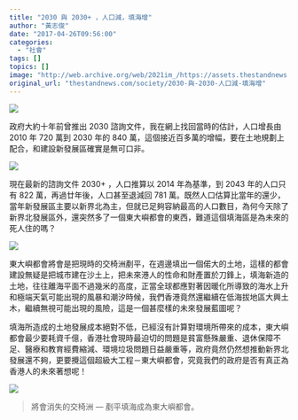```yaml
---
title: "2030 與 2030+ ，人口減，填海增"
author: "黃志俊"
date: "2017-04-26T09:56:00"
categories:
  - "社會"
tags: []
topics: []
image: "http://web.archive.org/web/2021im_/https://assets.thestandnews.com/media/photos/lantau-01_mmCEb.png"
original_url: "thestandnews.com/society/2030-與-2030-人口減-填海增"
---
```

![](http://web.archive.org/web/2021im_/https://assets.thestandnews.com/media/photos/lantau-01_mmCEb.png)

政府大約十年前曾推出 2030 諮詢文件，我在網上找回當時的估計，人口增長由 2010 年 720 萬到 2030 年的 840 萬，這個接近百多萬的增幅，要在土地規劃上配合，和建設新發展區確實是無可口非。

![](http://web.archive.org/web/2021im_/https://assets.thestandnews.com/media/photos/2030population_oVcUB.png)

現在最新的諮詢文件 2030+ ，人口推算以 2014 年為基準，到 2043 年的人口只有 822 萬，再過廿年後，人口甚至退減回 781 萬。既然人口估算比當年的還少，當年新發展區主要以新界北為主，但就已足夠容納最高的人口數目，為何今天除了新界北發展區外，還突然多了一個東大嶼都會的東西，難道這個填海區是為未來的死人住的嗎？

![](http://web.archive.org/web/2021im_/https://assets.thestandnews.com/media/photos/20302Bpopulation_lkBHX.png)

東大嶼都會將會是把現時的交椅洲剷平，在週邊填出一個偌大的土地，這樣的都會建設無疑是把城市建在沙土上，把未來港人的性命和財產置於刀鋒上，填海新造的土地，往往離海平面不過幾米的高度，正當全球都應對著因暖化所導致的海水上升和極端天氣可能出現的風暴和潮汐時候，我們香港竟然還繼續在低海拔地區大興土木，繼續無視可能出現的風險，這是一個甚麼樣的未來發展藍圖呢？

填海所造成的土地發展成本絕對不低，已經沒有計算對環境所帶來的成本，東大嶼都會最少要耗資千億，香港社會現時最迫切的問題是貧富懸殊嚴重、退休保障不足、醫療和教育經費縮減、環境垃圾問題日益嚴重等，政府竟然仍然想推動新界北發展還不夠，更要攪這個超級大工程－東大嶼都會，究竟我們的政府是否有真正為香港人的未來著想呢！

![](http://web.archive.org/web/2021im_/https://assets.thestandnews.com/media/photos/IMG_1537_SQtPA.JPG)
> 將會消失的交椅洲 — 剷平填海成為東大嶼都會。